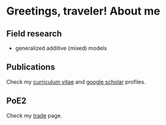 # Greetings, traveler! About me

## Field research

- generalized additive (mixed) models

## Publications

Check my [curriculum vitae](http://lattes.cnpq.br/9017498164523856) and [google scholar](https://scholar.google.com.br/citations?hl=en&user=PCG_qHIAAAAJ) profiles.

## PoE2

Check my [trade](https://www.pathofexile.com/trade2/search/poe2/Dawn%20of%20the%20Hunt/WzeWDyZSm) page.
